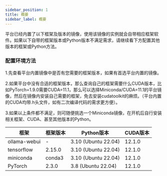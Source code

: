 ```yaml
---
sidebar_position: 1
title: 概要
sidebar_label: 概要
---
```

平台已经内置了以下框架及版本的镜像，使用该镜像的实例就会自带相应框架软件。如果以下自带的框架版本或Python版本不满足需求，请继续看下方配置其他版本的框架或Python方法。

### 配置环境方法

1.先查看平台内置镜像中是否有您需要的框架版本，如果有首选平台内置的镜像。

2.如果平台中没有合适的框架版本，那么查询自己的框架需要什么CUDA版本，比如PyTorch=1.9.0需要CUDA=11.1，那么可以选择Miniconda/CUDA=11.1的平台镜像，然后在镜像内安装自己需要的框架，免去安装cudatoolkit的麻烦。（平台内置的CUDA均带.h头文件，如有二次编译代码的需求更方便）。

3.如果以上条件都不满足，则可随便挑选一个Miniconda镜像，在开机后自行安装相关框架、CUDA、甚至其他版本的Python。


| 框架       | 框架版本 | Python版本                | CUDA版本          |
|------------|----------|---------------------------|------------------|
| ollama-webui    | -   | 3.10 (Ubuntu 22.04)       | 12.1.0            |
| tensorflow   | 2.15.0    | 3.10 (Ubuntu 22.04)       | 12.1.0             |
| miniconda    | conda3    | 3.10 (Ubuntu 22.04)       | 12.1.0             |
| PyTorch    | 2.3.0    | 3.8 (Ubuntu 22.04)       | 12.1.0             |

